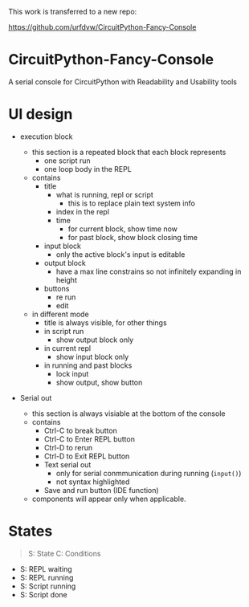 This work is transferred to a new repo:

https://github.com/urfdvw/CircuitPython-Fancy-Console

# CircuitPython-Fancy-Console
A serial console for CircuitPython with Readability and Usability tools

# UI design

- execution block
    - this section is a repeated block that each block represents
        - one script run
        - one loop body in the REPL
    - contains
        - title
            - what is running, repl or script
                - this is to replace plain text system info
            - index in the repl 
            - time
                - for current block, show time now
                - for past block, show block closing time
        - input block
            - only the active block's input is editable
        - output block
            - have a max line constrains so not infinitely expanding in height
        - buttons
            - re run
            - edit
    - in different mode
        - title is always visible, for other things
        - in script run
            - show output block only
        - in current repl 
            - show input block only
        - in running and past blocks
            - lock input
            - show output, show button
            
- Serial out
    - this section is always visiable at the bottom of the console
    - contains
        - Ctrl-C to break button
        - Ctrl-C to Enter REPL button
        - Ctrl-D to rerun
        - Ctrl-D to Exit REPL button
        - Text serial out
            - only for serial conmmunication during running (`input()`)
            - not syntax highlighted
        - Save and run button (IDE function)
    - components will appear only when applicable.

# States
> S: State
> C: Conditions

- S: REPL waiting
- S: REPL running
- S: Script running
- S: Script done
